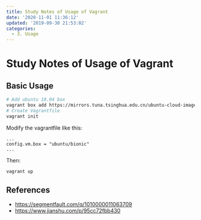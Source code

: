 ```yaml
---
title: Study Notes of Usage of Vagrant
date: '2020-11-01 11:36:12'
updated: '2019-09-30 21:53:02'
categories:
  - 3. Usage
---
```

# Study Notes of Usage of Vagrant


## Basic Usage 

```sh
# Add ubuntu 18.04 box
vagrant box add https://mirrors.tuna.tsinghua.edu.cn/ubuntu-cloud-images/bionic/current/bionic-server-cloudimg-amd64-vagrant.box --name ubuntu/bionic
# Create Vagrantfile
vagrant init

```

Modify the vagrantfile like this:

```vagrantfile
...
config.vm.box = "ubuntu/bionic"
...
```

Then:

```sh
vagrant up
```

## References

- <https://segmentfault.com/q/1010000011063709>
- <https://www.jianshu.com/p/95cc72fbb430>

